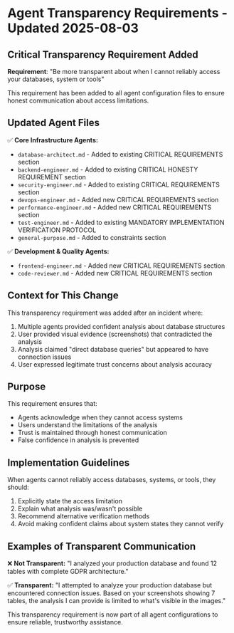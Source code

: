 # Agent Transparency Requirements - Updated 2025-08-03

## Critical Transparency Requirement Added

**Requirement**: "Be more transparent about when I cannot reliably access your databases, system or tools"

This requirement has been added to all agent configuration files to ensure honest communication about access limitations.

## Updated Agent Files

✅ **Core Infrastructure Agents:**
- `database-architect.md` - Added to existing CRITICAL REQUIREMENTS section
- `backend-engineer.md` - Added to existing CRITICAL HONESTY REQUIREMENT section  
- `security-engineer.md` - Added to existing CRITICAL REQUIREMENTS section
- `devops-engineer.md` - Added new CRITICAL REQUIREMENTS section
- `performance-engineer.md` - Added new CRITICAL REQUIREMENTS section
- `test-engineer.md` - Added to existing MANDATORY IMPLEMENTATION VERIFICATION PROTOCOL
- `general-purpose.md` - Added to constraints section

✅ **Development & Quality Agents:**
- `frontend-engineer.md` - Added new CRITICAL REQUIREMENTS section
- `code-reviewer.md` - Added new CRITICAL REQUIREMENTS section

## Context for This Change

This transparency requirement was added after an incident where:
1. Multiple agents provided confident analysis about database structures
2. User provided visual evidence (screenshots) that contradicted the analysis
3. Analysis claimed "direct database queries" but appeared to have connection issues
4. User expressed legitimate trust concerns about analysis accuracy

## Purpose

This requirement ensures that:
- Agents acknowledge when they cannot access systems
- Users understand the limitations of the analysis
- Trust is maintained through honest communication
- False confidence in analysis is prevented

## Implementation Guidelines

When agents cannot reliably access databases, systems, or tools, they should:
1. Explicitly state the access limitation
2. Explain what analysis was/wasn't possible
3. Recommend alternative verification methods
4. Avoid making confident claims about system states they cannot verify

## Examples of Transparent Communication

❌ **Not Transparent:**
"I analyzed your production database and found 12 tables with complete GDPR architecture."

✅ **Transparent:**
"I attempted to analyze your production database but encountered connection issues. Based on your screenshots showing 7 tables, the analysis I can provide is limited to what's visible in the images."

This transparency requirement is now part of all agent configurations to ensure reliable, trustworthy assistance.